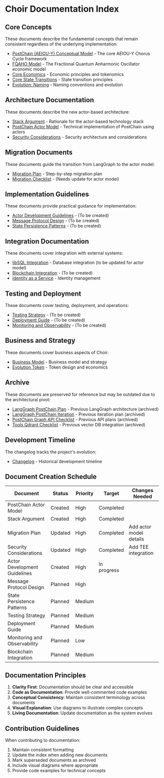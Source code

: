 # Choir Documentation Index

## Core Concepts

These documents describe the fundamental concepts that remain consistent regardless of the underlying implementation:

- [PostChain (AEIOU-Y) Conceptual Model](postchain_actor_model.md) - The core AEIOU-Y Chorus Cycle framework
- [FQAHO Model](fqaho_visualization.md) - The Fractional Quantum Anharmonic Oscillator economic model
- [Core Economics](core_economics.md) - Economic principles and tokenomics
- [Core State Transitions](core_state_transitions.md) - State transition principles
- [Evolution: Naming](evolution_naming.md) - Naming conventions and evolution

## Architecture Documentation

These documents describe the new actor-based architecture:

- [Stack Argument](stack_argument.md) - Rationale for the actor-based technology stack
- [PostChain Actor Model](postchain_actor_model.md) - Technical implementation of PostChain using actors
- [Security Considerations](security_considerations.md) - Security architecture and considerations

## Migration Documents

These documents guide the transition from LangGraph to the actor model:

- [Migration Plan](migration_langgraph_to_actor.md) - Step-by-step migration plan
- [Migration Checklist](plan_postchain_migration_checklist.md) - (Needs update for actor model)

## Implementation Guidelines

These documents provide practical guidance for implementation:

- [Actor Development Guidelines](actor_development_guidelines.md) - (To be created)
- [Message Protocol Design](message_protocol_design.md) - (To be created)
- [State Persistence Patterns](state_persistence_patterns.md) - (To be created)

## Integration Documentation

These documents cover integration with external systems:

- [libSQL Integration](plan_libsql.md) - Database integration (to be updated for actor model)
- [Blockchain Integration](blockchain_integration.md) - (To be created)
- [Identity as a Service](plan_identity_as_a_service.md) - Identity management

## Testing and Deployment

These documents cover testing, deployment, and operations:

- [Testing Strategy](testing_strategy.md) - (To be created)
- [Deployment Guide](deployment_guide.md) - (To be created)
- [Monitoring and Observability](monitoring_observability.md) - (To be created)

## Business and Strategy

These documents cover business aspects of Choir:

- [Business Model](e_business.md) - Business model and strategy
- [Evolution Token](evolution_token.md) - Token design and economics

## Archive

These documents are preserved for reference but may be outdated due to the architectural pivot:

- [LangGraph PostChain Plan](plan_langgraph_postchain.md) - Previous LangGraph architecture (archived)
- [LangGraph PostChain Iteration](plan_langgraph_postchain_iteration.md) - Previous iteration plan (archived)
- [PostChain Graph API Checklist](plan_postchain_graph_api_checklist.md) - Previous API plans (archived)
- [Tools Qdrant Checklist](plan_tools_qdrant_checklist.md) - Previous vector DB integration (archived)

## Development Timeline

The changelog tracks the project's evolution:

- [Changelog](CHANGELOG.md) - Historical development timeline

## Document Creation Schedule

| Document                     | Status  | Priority | Target      | Changes Needed          |
| ---------------------------- | ------- | -------- | ----------- | ----------------------- |
| PostChain Actor Model        | Created | High     | Completed   |                         |
| Stack Argument               | Created | High     | Completed   |                         |
| Migration Plan               | Updated | High     | Completed   | Add actor model details |
| Security Considerations      | Updated | High     | Completed   | Add TEE integration     |
| Actor Development Guidelines | Created | High     | In progress |
| Message Protocol Design      | Planned | High     |
| State Persistence Patterns   | Planned | Medium   |
| Testing Strategy             | Planned | Medium   |
| Deployment Guide             | Planned | Medium   |
| Monitoring and Observability | Planned | Low      |
| Blockchain Integration       | Planned | Medium   |

## Documentation Principles

1. **Clarity First**: Documentation should be clear and accessible
2. **Code as Documentation**: Provide well-commented code examples
3. **Conceptual Consistency**: Maintain consistent terminology across documents
4. **Visual Explanation**: Use diagrams to illustrate complex concepts
5. **Living Documentation**: Update documentation as the system evolves

## Contribution Guidelines

When contributing to documentation:

1. Maintain consistent formatting
2. Update the index when adding new documents
3. Mark superseded documents as archived
4. Include visual diagrams where appropriate
5. Provide code examples for technical concepts
